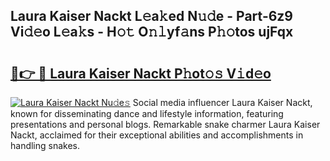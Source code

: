 ## Laura Kaiser Nackt L𝚎a𝚔ed N𝚞𝚍e - Part-6z9 Vi𝚍𝚎o L𝚎a𝚔s - H𝚘𝚝 O𝚗𝚕yf𝚊ns P𝚑𝚘tos ujFqx

# <h2><a href="http://kfe8vp.oniu.top/?m=Laura+Kaiser+Nackt">🔗👉 🔴 Laura Kaiser Nackt P𝚑ot𝚘𝚜 V𝚒d𝚎o</a></h2>

[![Laura Kaiser Nackt Nu𝚍e𝚜](https://i.imgur.com/0qMVB7G.gif)](http://kfe8vp.oniu.top/?m=Laura+Kaiser+Nackt)
Social media influencer Laura Kaiser Nackt, known for disseminating dance and lifestyle information, featuring presentations and personal blogs. Remarkable snake charmer Laura Kaiser Nackt, acclaimed for their exceptional abilities and accomplishments in handling snakes.  
